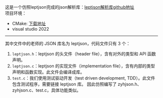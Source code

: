 这是一个仿照leptjson完成的json解析库：[leptjson解析库github地址](https://github.com/miloyip/json-tutorial) \
项目环境：
- CMake: [下载地址](https://cmake.org/)
- visual studio 2022
---
其中文件中的老师的 JSON 库名为 leptjson，代码文件只有 3 个：
1. `leptjson.h`：leptjson 的头文件（header file），含有对外的类型和 API 函数声明。
2. `leptjson.c`：leptjson 的实现文件（implementation file），含有内部的类型声明和函数实现。此文件会编译成库。
3. `test.c`：我们使用测试驱动开发（test driven development, TDD）。此文件包含测试程序，需要链接 leptjson 库。
因此仿照编写了 zyhjson.h、zyhjson.c、test.c，具体功能类似。

